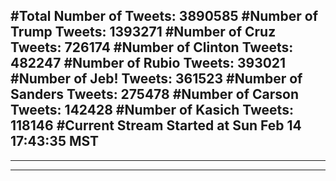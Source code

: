 #Total Number of Tweets: 3890585 
#Number of Trump Tweets: 1393271
#Number of Cruz Tweets: 726174
#Number of Clinton Tweets: 482247
#Number of Rubio Tweets: 393021
#Number of Jeb! Tweets: 361523
#Number of Sanders Tweets: 275478
#Number of Carson Tweets: 142428
#Number of Kasich Tweets: 118146
#Current Stream Started at Sun Feb 14 17:43:35 MST
---
---
---
